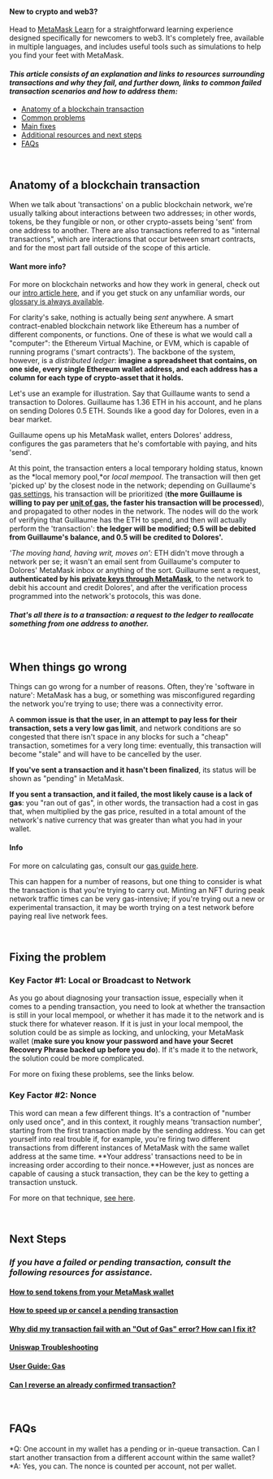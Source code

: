 
#### New to crypto and web3?


Head to [MetaMask Learn](https://learn.metamask.io/) for a straightforward learning experience designed specifically for newcomers to web3. It's completely free, available in multiple languages, and includes useful tools such as simulations to help you find your feet with MetaMask.



#### *This article consists of an explanation and links to resources surrounding transactions and why they fail, and further down, links to common failed transaction scenarios and how to address them:*


* [Anatomy of a blockchain transaction](#h_01G79J04D0EN1VD8VS7C7J7KD1)
* [Common problems](#h_01G79J09NWA8CGR4VYC2PT5B6Y)
* [Main fixes](#h_01G79J0J8JTRPM9MRB76EN1GPP)
* [Additional resources and next steps](#h_01G79J0RP8ZMZ1V1SKQY70TXCT)
* [FAQs](#h_01G79J18RBK27GZCF10CGN9GKP)


 


**Anatomy of a blockchain transaction**
---------------------------------------


When we talk about 'transactions' on a public blockchain network, we're usually talking about interactions between two addresses; in other words, tokens, be they fungible or non, or other crypto-assets being 'sent' from one address to another. There are also transactions referred to as "internal transactions", which are interactions that occur between smart contracts, and for the most part fall outside of the scope of this article.



#### Want more info?


For more on blockchain networks and how they work in general, check out our [intro article here](https://support.metamask.io/hc/en-us/articles/360015489611-Learn-the-basics-of-blockchains-and-Ethereum-miners-and-validators-gas-cryptocurrencies-and-NFTs-block-explorer-networks-etc-), and if you get stuck on any unfamiliar words, our [glossary is always available](https://consensys.net/knowledge-base/a-blockchain-glossary-for-beginners/).



For clarity's sake, nothing is actually being *sent* anywhere. A smart contract-enabled blockchain network like Ethereum has a number of different components, or functions. One of these is what we would call a "computer": the Ethereum Virtual Machine, or EVM, which is capable of running programs ('smart contracts'). The backbone of the system, however, is a *distributed ledger*: **imagine a spreadsheet that contains, on one side, every single Ethereum wallet address, and each address has a column for each type of crypto-asset that it holds.** 


Let's use an example for illustration. Say that Guillaume wants to send a transaction to Dolores. Guillaume has 1.36 ETH in his account, and he plans on sending Dolores 0.5 ETH. Sounds like a good day for Dolores, even in a bear market. 


Guillaume opens up his MetaMask wallet, enters Dolores' address, configures the gas parameters that he's comfortable with paying, and hits 'send'.


At this point, the transaction enters a local temporary holding status, known as the *local memory pool,*or *local mempool*. The transaction will then get 'picked up' by the closest node in the network; depending on Guillaume's [gas settings](https://support.metamask.io/hc/en-us/articles/360022895972-Using-advanced-gas-controls), his transaction will be prioritized (**the more Guillaume is willing to pay per [unit of gas](https://support.metamask.io/hc/en-us/articles/4404600179227-User-Guide-Gas), the faster his transaction will be processed**), and propagated to other nodes in the network. The nodes will do the work of verifying that Guillaume has the ETH to spend, and then will actually perform the 'transaction': **the ledger will be modified; 0.5 will be debited from Guillaume's balance, and 0.5 will be credited to Dolores'.**


*'The moving hand, having writ, moves on':* ETH didn't move through a network per se; it wasn't an email sent from Guillaume's computer to Dolores' MetaMask inbox or anything of the sort. Guillaume sent a request, **authenticated by his [private keys through MetaMask](https://support.metamask.io/hc/en-us/articles/4404722782107-User-guide-Secret-Recovery-Phrase-password-and-private-keys)**, to the network to debit his account and credit Dolores', and after the verification process programmed into the network's protocols, this was done. 


#### *That's all there is to a transaction: a request to the ledger to reallocate something from one address to another.*


 


**When things go wrong**
------------------------


Things can go wrong for a number of reasons. Often, they're 'software in nature': MetaMask has a bug, or something was misconfigured regarding the network you're trying to use; there was a connectivity error.


A **common issue is that the user, in an attempt to pay less for their transaction, sets a very low gas limit**, and network conditions are so congested that there isn't space in any blocks for such a "cheap" transaction, sometimes for a very long time: eventually, this transaction will become "stale" and will have to be cancelled by the user. 


**If you've sent a transaction and it hasn't been finalized**, its status will be shown as "pending" in MetaMask. 


**If you sent a transaction, and it failed, the most likely cause is a lack of gas**: you "ran out of gas", in other words, the transaction had a cost in gas that, when multiplied by the gas price, resulted in a total amount of the network's native currency that was greater than what you had in your wallet. 



#### Info


For more on calculating gas, consult our [gas guide here](https://support.metamask.io/hc/en-us/articles/4404600179227-User-Guide-Gas).



This can happen for a number of reasons, but one thing to consider is what the transaction is that you're trying to carry out. Minting an NFT during peak network traffic times can be very gas-intensive; if you're trying out a new or experimental transaction, it may be worth trying on a test network before paying real live network fees.


 


**Fixing the problem**
----------------------


### **Key Factor #1: Local or Broadcast to Network**


As you go about diagnosing your transaction issue, especially when it comes to a pending transaction, you need to look at whether the transaction is still in your local mempool, or whether it has made it to the network and is stuck there for whatever reason. If it is just in your local mempool, the solution could be as simple as locking, and unlocking, your MetaMask wallet (**make sure you know your password and have your Secret Recovery Phrase backed up before you do**). If it's made it to the network, the solution could be more complicated.


For more on fixing these problems, see the links below.  
  



### **Key Factor #2: Nonce**


This word can mean a few different things. It's a contraction of "number only used once", and in this context, it roughly means 'transaction number', starting from the first transaction made by the sending address. You can get yourself into real trouble if, for example, you're firing two different transactions from different instances of MetaMask with the same wallet address at the same time. **Your address' transactions need to be in increasing order according to their nonce.**However, just as nonces are capable of causing a stuck transaction, they can be the key to getting a transaction unstuck.


For more on that technique, [see here](https://support.metamask.io/hc/en-us/articles/360015489251-How-to-Speed-Up-or-Cancel-a-Pending-Transaction).


 


**Next Steps**
--------------


### *If you have a failed or pending transaction, consult the following resources for assistance.*


#### [How to send tokens from your MetaMask wallet](https://support.metamask.io/hc/en-us/articles/360015488931)


#### [How to speed up or cancel a pending transaction](https://support.metamask.io/hc/en-us/articles/360015489251-How-to-Speed-Up-or-Cancel-a-Pending-Transaction)


#### [Why did my transaction fail with an "Out of Gas" error? How can I fix it?](https://support.metamask.io/hc/en-us/articles/360038849792-Why-did-my-transaction-fail-with-an-Out-of-Gas-error-How-can-I-fix-it-)


#### [Uniswap Troubleshooting](https://support.metamask.io/hc/en-us/articles/360053394291-Uniswap-support-and-troubleshooting-tips)


#### [User Guide: Gas](https://support.metamask.io/hc/en-us/articles/4404600179227-User-Guide-Gas)


#### [Can I reverse an already confirmed transaction?](https://support.metamask.io/hc/en-us/articles/360059957352-Can-I-reverse-an-already-confirmed-transaction-)


 


**FAQs**
--------


#### 
*Q: One account in my wallet has a pending or in-queue transaction. Can I start another transaction from a different account within the same wallet?*A: Yes, you can. The nonce is counted per account, not per wallet.

